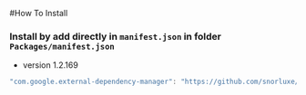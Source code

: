 #How To Install

### Install by add directly in `manifest.json` in folder `Packages/manifest.json`

+ version 1.2.169
```csharp
"com.google.external-dependency-manager": "https://github.com/snorluxe/external-dependency-manager.git?path=Assets/_Root#1.2.169",
```